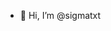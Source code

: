 - 👋 Hi, I’m @sigmatxt

<!---
sigmatxt/sigmatxt is a ✨ special ✨ repository because its `README.md` (this file) appears on your GitHub profile.
You can click the Preview link to take a look at your changes.
--->
